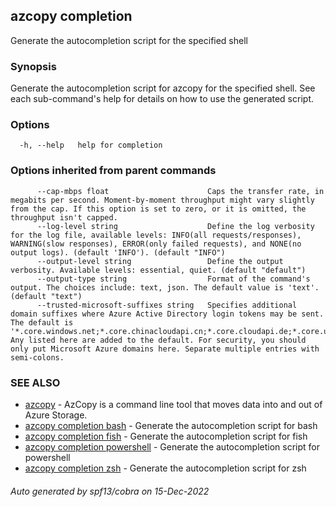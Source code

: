 ## azcopy completion

Generate the autocompletion script for the specified shell

### Synopsis

Generate the autocompletion script for azcopy for the specified shell.
See each sub-command's help for details on how to use the generated script.


### Options

```
  -h, --help   help for completion
```

### Options inherited from parent commands

```
      --cap-mbps float                      Caps the transfer rate, in megabits per second. Moment-by-moment throughput might vary slightly from the cap. If this option is set to zero, or it is omitted, the throughput isn't capped.
      --log-level string                    Define the log verbosity for the log file, available levels: INFO(all requests/responses), WARNING(slow responses), ERROR(only failed requests), and NONE(no output logs). (default 'INFO'). (default "INFO")
      --output-level string                 Define the output verbosity. Available levels: essential, quiet. (default "default")
      --output-type string                  Format of the command's output. The choices include: text, json. The default value is 'text'. (default "text")
      --trusted-microsoft-suffixes string   Specifies additional domain suffixes where Azure Active Directory login tokens may be sent.  The default is '*.core.windows.net;*.core.chinacloudapi.cn;*.core.cloudapi.de;*.core.usgovcloudapi.net;*.storage.azure.net'. Any listed here are added to the default. For security, you should only put Microsoft Azure domains here. Separate multiple entries with semi-colons.
```

### SEE ALSO

* [azcopy](azcopy.md)	 - AzCopy is a command line tool that moves data into and out of Azure Storage.
* [azcopy completion bash](azcopy_completion_bash.md)	 - Generate the autocompletion script for bash
* [azcopy completion fish](azcopy_completion_fish.md)	 - Generate the autocompletion script for fish
* [azcopy completion powershell](azcopy_completion_powershell.md)	 - Generate the autocompletion script for powershell
* [azcopy completion zsh](azcopy_completion_zsh.md)	 - Generate the autocompletion script for zsh

###### Auto generated by spf13/cobra on 15-Dec-2022
